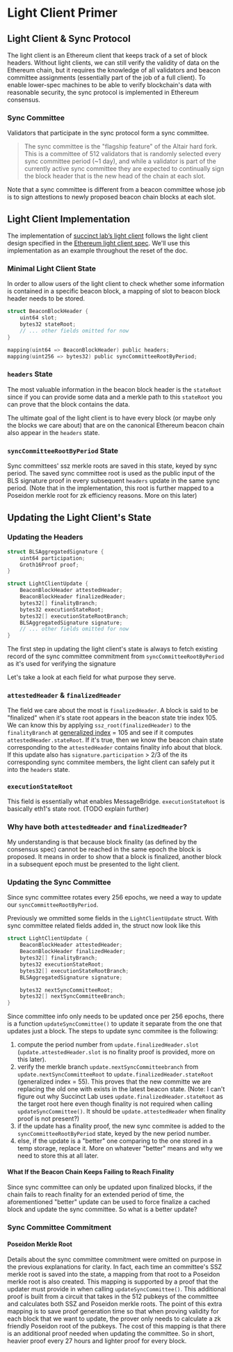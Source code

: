# Light Client Primer

## Light Client & Sync Protocol

The light client is an Ethereum client that keeps track of a set of block headers. Without light clients, we can still verify the validity of data on the Ethereum chain, but it requires the knowledge of all validators and beacon committee assignments (essentially part of the job of a full client). To enable lower-spec machines to be able to verify blockchain's data with reasonable security, the sync protocol is implemented in Ethereum consensus.

### Sync Committee

Validators that participate in the sync protocol form a sync committee.

> The sync committee is the "flagship feature" of the Altair hard fork. This is a committee of 512 validators that is randomly selected every sync committee period (~1 day), and while a validator is part of the currently active sync committee they are expected to continually sign the block header that is the new head of the chain at each slot.

Note that a sync committee is different from a beacon committee whose job is to sign attestions to newly proposed beacon chain blocks at each slot.

## Light Client Implementation

The implementation of [succinct lab’s light client](https://github.com/succinctlabs/eth-proof-of-consensus/blob/main/contracts/src/lightclient/BeaconLightClient.sol) follows the light client design specified in the [Ethereum light client spec](https://github.com/ethereum/consensus-specs/blob/dev/specs/altair/light-client/sync-protocol.md#process_light_client_finality_update). We'll use this implementation as an example throughout the reset of the doc.

### Minimal Light Client State

In order to allow users of the light client to check whether some information is contained in a specific beacon block, a mapping of slot to beacon block header needs to be stored.

```c
struct BeaconBlockHeader {
    uint64 slot;
    bytes32 stateRoot;
    // ... other fields omitted for now
}

mapping(uint64 => BeaconBlockHeader) public headers;
mapping(uint256 => bytes32) public syncCommitteeRootByPeriod;
```

### `headers` State

The most valuable information in the beacon block header is the `stateRoot` since if you can provide some data and a merkle path to this `stateRoot` you can prove that the block contains the data.

The ultimate goal of the light client is to have every block (or maybe only the blocks we care about) that are on the canonical Ethereum beacon chain also appear in the `headers` state.

### `syncCommitteeRootByPeriod` State

Sync committees' ssz merkle roots are saved in this state, keyed by sync period. The saved sync committee root is used as the public input of the BLS signature proof in every subsequent `headers` update in the same sync period. (Note that in the implementation, this root is further mapped to a Poseidon merkle root for zk efficiency reasons. More on this later)

## Updating the Light Client's State

### Updating the Headers

```c
struct BLSAggregatedSignature {
    uint64 participation;
    Groth16Proof proof;
}

struct LightClientUpdate {
    BeaconBlockHeader attestedHeader;
    BeaconBlockHeader finalizedHeader;
    bytes32[] finalityBranch;
    bytes32 executionStateRoot;
    bytes32[] executionStateRootBranch;
    BLSAggregatedSignature signature;
    // ... other fields omitted for now
}
```

The first step in updating the light client's state is always to fetch existing record of the sync committee commitment from `syncCommitteeRootByPeriod` as it's used for verifying the signature

Let's take a look at each field for what purpose they serve.

### `attestedHeader` & `finalizedHeader`

The field we care about the most is `finalizedHeader`. A block is said to be "finalized" when it's state root appears in the beacon state trie index 105. We can know this by applying `ssz_root(finalizedHeader)` to the `finalityBranch` at [generalized index](https://ethereum.org/en/developers/docs/data-structures-and-encoding/ssz/#generalized-indices) = 105 and see if it computes `attestedHeader.stateRoot`. If it's true, then we know the beacon chain state corresponding to the `attestedHeader` contains finality info about that block. If this update also has `signature.participation` > 2/3 of the its corresponding sync commitee members, the light client can safely put it into the `headers` state.

### `executionStateRoot`

This field is essentially what enables MessageBridge. `executionStateRoot` is basically eth1's state root. (TODO explain further)

### Why have both `attestedHeader` and `finalizedHeader`?

My understanding is that because block finality (as defined by the consensus spec) cannot be reached in the same epoch the block is proposed. It means in order to show that a block is finalized, another block in a subsequent epoch must be presented to the light client.

### Updating the Sync Committee

Since sync committee rotates every 256 epochs, we need a way to update our `syncCommitteeRootByPeriod`.

Previously we ommitted some fields in the `LightClientUpdate` struct. With sync committee related fields added in, the struct now look like this

```c
struct LightClientUpdate {
    BeaconBlockHeader attestedHeader;
    BeaconBlockHeader finalizedHeader;
    bytes32[] finalityBranch;
    bytes32 executionStateRoot;
    bytes32[] executionStateRootBranch;
    BLSAggregatedSignature signature;

    bytes32 nextSyncCommitteeRoot;
    bytes32[] nextSyncCommitteeBranch;
}
```

Since committee info only needs to be updated once per 256 epochs, there is a function `updateSyncCommittee()` to update it separate from the one that updates just a block. The steps to update sync commitee is the following:

1. compute the period number from `update.finalizedHeader.slot` (`update.attestedHeader.slot` is no finality proof is provided, more on this later).
2. verify the merkle branch `update.nextSyncCommitteebranch` from `update.nextSyncCommitteeRoot` to `update.finalizedHeader.stateRoot` (generalized index = 55). This proves that the new committe we are replacing the old one with exists in the latest beacon state. (Note: I can't figure out why Succinct Lab uses `update.finalizedHeader.stateRoot` as the target root here even though finality is not required when calling `updateSyncCommittee()`. It should be `update.attestedHeader` when finality proof is not present?)
3. if the update has a finality proof, the new sync commitee is added to the `syncCommitteeRootByPeriod` state, keyed by the new period number.
4. else, if the update is a "better" one comparing to the one stored in a temp storage, replace it. More on whatever "better" means and why we need to store this at all later.

#### What If the Beacon Chain Keeps Failing to Reach Finality

Since sync committee can only be updated upon finalized blocks, if the chain fails to reach finality for an extended period of time, the aforementioned "better" update can be used to force finalize a cached block and update the sync committee. So what is a better update?

### Sync Committee Commitment

#### Poseidon Merkle Root

Details about the sync committee commitment were omitted on purpose in the previous explanations for clarity. In fact, each time an committee's SSZ merkle root is saved into the state, a mapping from that root to a Poseidon merkle root is also created. This mapping is supported by a proof that the updater must provide in when calling `updateSyncCommittee()`. This additional proof is built from a circuit that takes in the 512 pubkeys of the committee and calculates both SSZ and Poseidon merkle roots. The point of this extra mapping is to save proof generation time so that when proving validity for each block that we want to update, the prover only needs to calculate a zk friendly Poseidon root of the pubkeys. The cost of this mapping is that there is an additional proof needed when updating the committee. So in short, heavier proof every 27 hours and lighter proof for every block.
